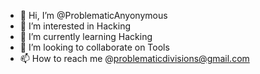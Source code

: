 - 👋 Hi, I’m @ProblematicAnyonymous
- 👀 I’m interested in Hacking
- 🌱 I’m currently learning Hacking
- 💞️ I’m looking to collaborate on Tools
- 📫 How to reach me @problematicdivisions@gmail.com

<!---
ProblematicAnyonymous/ProblematicAnyonymous is a ✨ special ✨ repository because its `README.md` (this file) appears on your GitHub profile.
You can click the Preview link to take a look at your changes.
--->
